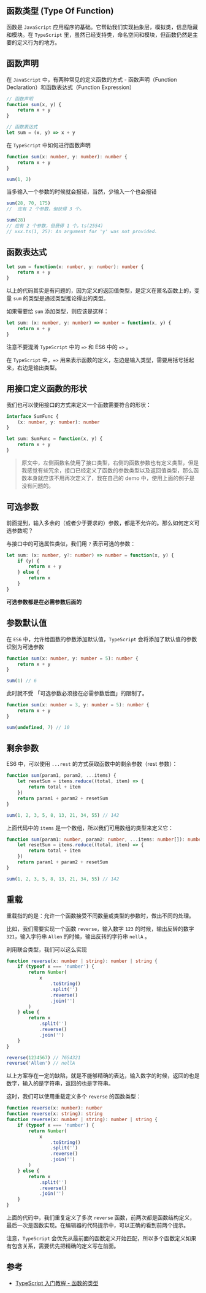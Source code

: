 ## 函数类型 (Type Of Function)

函数是 `JavaScript` 应用程序的基础。它帮助我们实现抽象层，模拟类，信息隐藏和模块。在 `TypeScript` 里，虽然已经支持类，命名空间和模块，但函数仍然是主要的定义行为的地方。

## 函数声明

在 `JavaScript` 中，有两种常见的定义函数的方式 - 函数声明（Function Declaration）和函数表达式（Function Expression）

```javascript
// 函数声明
function sum(x, y) {
    return x + y
}

// 函数表达式
let sum = (x, y) => x + y
```

在 `TypeScript` 中如何进行函数声明

```typescript
function sum(x: number, y: number): number {
    return x + y
}

sum(1, 2)
```

当多输入一个参数的时候就会报错，当然，少输入一个也会报错

```typescript
sum(28, 70, 175)
//  应有 2 个参数，但获得 3 个。

sum(28)
// 应有 2 个参数，但获得 1 个。ts(2554)
// xxx.ts(1, 25): An argument for 'y' was not provided.
```

## 函数表达式

```typescript
let sum = function(x: number, y: number): number {
    return x + y
}
```

以上的代码其实是有问题的，因为定义的返回值类型，是定义在匿名函数上的，变量 `sum` 的类型是通过类型推论得出的类型。

如果需要给 `sum` 添加类型，则应该是这样：

```typescript
let sum: (x: number, y: number) => number = function(x, y) {
    return x + y
}
```

注意不要混淆 `TypeScript` 中的 `=>` 和 ES6 中的 `=>` 。

在 `TypeScript` 中，`=>` 用来表示函数的定义，左边是输入类型，需要用括号括起来，右边是输出类型。

## 用接口定义函数的形状

我们也可以使用接口的方式来定义一个函数需要符合的形状：

```typescript
interface SumFunc {
    (x: number, y: number): number
}

let sum: SumFunc = function(x, y) {
    return x + y
}
```

> 原文中，左侧函数名使用了接口类型，右侧的函数参数也有定义类型，但是我感觉有些冗余，接口已经定义了函数的参数类型以及返回值类型，那么函数本身就应该不用再次定义了，我在自己的 demo 中，使用上面的例子是没有问题的。

## 可选参数

前面提到，输入多余的（或者少于要求的）参数，都是不允许的。那么如何定义可选参数呢？

与接口中的可选属性类似，我们用 `?` 表示可选的参数：

```typescript
let sum: (x: number, y?: number) => number = function(x, y) {
    if (y) {
        return x + y
    } else {
        return x
    }
}
```

**可选参数都是在必需参数后面的**

## 参数默认值

在 `ES6` 中，允许给函数的参数添加默认值，`TypeScript` 会将添加了默认值的参数识别为可选参数

```typescript
function sum(x: number, y: number = 5): number {
    return x + y
}

sum(1) // 6
```

此时就不受 「可选参数必须接在必需参数后面」的限制了。

```typescript
function sum(x: number = 3, y: number = 5): number {
    return x + y
}

sum(undefined, 7) // 10
```

## 剩余参数

ES6 中，可以使用 `...rest` 的方式获取函数中的剩余参数（rest 参数）：

```javascript
function sum(param1, param2, ...items) {
    let resetSum = items.reduce((total, item) => {
        return total + item
    })
    return param1 + param2 + resetSum
}

sum(1, 2, 3, 5, 8, 13, 21, 34, 55) // 142
```

上面代码中的 `items` 是一个数组，所以我们可用数组的类型来定义它：

```typescript
function sum(param1: number, param2: number, ...items: number[]): number {
    let resetSum = items.reduce((total, item) => {
        return total + item
    })
    return param1 + param2 + resetSum
}

sum(1, 2, 3, 5, 8, 13, 21, 34, 55) // 142
```

## 重载

重载指的的是：允许一个函数接受不同数量或类型的参数时，做出不同的处理。

比如，我们需要实现一个函数 `reverse`，输入数字 `123` 的时候，输出反转的数字 `321`，输入字符串 `Allen` 的时候，输出反转的字符串 `nellA` 。

利用联合类型，我们可以这么实现

```typescript
function reverse(x: number | string): number | string {
    if (typeof x === 'number') {
        return Number(
            x
                .toString()
                .split('')
                .reverse()
                .join('')
        )
    } else {
        return x
            .split('')
            .reverse()
            .join('')
    }
}

reverse(1234567) // 7654321
reverse('Allen') // nellA
```

以上方案存在一定的缺陷，就是不能够精确的表达，输入数字的时候，返回的也是数字，输入的是字符串，返回的也是字符串。

这时，我们可以使用重载定义多个 `reverse` 的函数类型：

```typescript
function reverse(x: number): number
function reverse(x: string): string
function reverse(x: number | string): number | string {
    if (typeof x === 'number') {
        return Number(
            x
                .toString()
                .split('')
                .reverse()
                .join('')
        )
    } else {
        return x
            .split('')
            .reverse()
            .join('')
    }
}
```

上面的代码中，我们重复定义了多次 `reverse` 函数，前两次都是函数结构定义，最后一次是函数实现。在编辑器的代码提示中，可以正确的看到前两个提示。

注意，`TypeScript` 会优先从最前面的函数定义开始匹配，所以多个函数定义如果有包含关系，需要优先把精确的定义写在前面。

## 参考

-   [TypeScript 入门教程 - 函数的类型](https://ts.xcatliu.com/basics/type-of-function)
